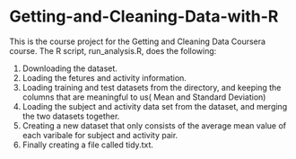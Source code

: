 # Getting-and-Cleaning-Data-with-R


This is the course project for the Getting and Cleaning Data Coursera course. The R script, run_analysis.R, does the following:

1. Downloading the dataset.
2. Loading the fetures and activity information.
3. Loading training and test datasets from the directory, and keeping the columns that are meaningful to us( Mean and Standard Deviation)
4. Loading the subject and activity data set from the dataset, and merging the two datasets together.
5. Creating a new dataset that only consists of the average mean value of each varibale for subject and activity pair.
6. Finally creating a file called tidy.txt.
